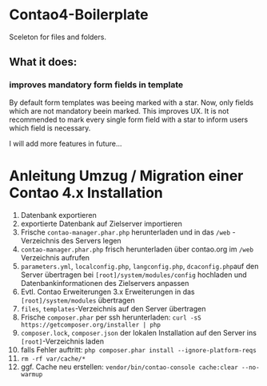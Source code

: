 # Contao4-Boilerplate
Sceleton for files and folders.

## What it does:
### improves mandatory form fields in template
By default form templates was beeing marked with a star. Now, only fields which are not mandatory beein marked. This improves UX. It is not recommended to mark every single form field with a star to inform users which field is necessary.


I will add more features in future...

# Anleitung Umzug / Migration einer Contao 4.x Installation

1. Datenbank exportieren
2. exportierte Datenbank auf Zielserver importieren
3. Frische `contao-manager.phar.php` herunterladen und in das `/web` - Verzeichnis des Servers legen
4. `contao-manager.phar.php` frisch herunterladen über contao.org im `/web` Verzeichnis aufrufen
5. `parameters.yml`, `localconfig.php`, `langconfig.php`, `dcaconfig.php`auf den Server übertragen bei `[root]/system/modules/config` hochladen und Datenbankinformationen des Zielservers anpassen
6. Evtl. Contao Erweiterungen 3.x Erweiterungen in das `[root]/system/modules` übertragen
7. `files`, `templates`-Verzeichnis auf den Server übertragen
8. Frische `composer.phar` per ssh herunterladen: `curl -sS https://getcomposer.org/installer | php`
9. `composer.lock`, `composer.json` der lokalen Installation auf den Server ins `[root]`-Verzeichnis laden
10. falls Fehler auftritt: `php composer.phar install --ignore-platform-reqs`
11. `rm -rf var/cache/*`
12. ggf. Cache neu erstellen: `vendor/bin/contao-console cache:clear --no-warmup`
